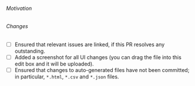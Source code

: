 <!--
To help with the large amounts of pull requests, we would appreciate your
reviews of other pull requests, especially simple changes. Just leave a
review and comment describing what you have tested in the relevant PR.
Reviewing helps to reduce the average time-to-merge for everyone.
Thanks a lot if you do!
List of open PRs: https://github.com/alex/nyt-2020-election-scraper/pulls
-->

###### Motivation

###### Changes

<!-- Please check what applies. Note that these are not hard requirements but merely serve as information for reviewers. -->

- [ ] Ensured that relevant issues are linked, if this PR resolves any outstanding.
- [ ] Added a screenshot for all UI changes (you can drag the file into this edit box and it will be uploaded).
- [ ] Ensured that changes to auto-generated files have not been committed; in particular, `*.html`, `*.csv` and `*.json` files.
